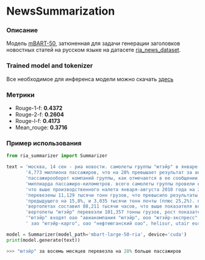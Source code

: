 # NewsSummarization

### Описание

Модель [mBART-50](https://arxiv.org/pdf/2008.00401.pdf), затюненная для задачи генерации заголовков новостных статей на русском языке на датасете [ria_news_dataset](https://github.com/RossiyaSegodnya/ria_news_dataset).


### Trained model and tokenizer

Все необходимое для инференса модели можно скачать [здесь](https://www.dropbox.com/s/rx12rzlclb1lyao/mbart-large-50-ria.zip?dl=0)

### Метрики

- Rouge-1-f: **0.4372**
- Rouge-2-f: **0.2604**
- Rouge-l-f: **0.4173**
- Mean_rouge: **0.3716**

### Пример использования

```python
from ria_summarizer import Summarizer

text = 'москва, 14 сен - риа новости. самолеты группы "ютэйр" в январе-августе текущего года перевезли ' \
       '4,773 миллиона пассажиров, что на 28% превышает результат за аналогичный период 2010 года. ' \
       'пассажирооборот компаний группы, как отмечается в ее сообщении, вырос на 31,8%, составив 7,663 ' \
       'миллиарда пассажиро-километров. всего самолеты группы провели в воздухе 163,208 тысячи часов, ' \
       'что выше производственного налета января-августа 2010 года на 21,7%. воздушными судами ' \
       'перевезены 11,129 тысячи тонн грузов, что превысило результаты аналогичного периода года ' \
       'предыдущего на 15,8%, и 3,035 тысячи тонн почты (плюс 25,2%). производственный налет на ' \
       'вертолетах составил 88,211 тысячи часов, что выше показателя восьми месяцев прошлого года на 15,7%. ' \
       'вертолеты "ютэйр" перевезли 101,357 тонны грузов, рост показателя составил 17,3%. в группу компаний ' \
       '"ютэйр" входят оао "авиакомпания "ютэйр", ооо "ютэйр-экспресс", ооо "авиакомпания "ютэйр-украина",' \
       ' зао "ютэйр-карго", оао "нефтеюганский оао", helisur, utair eur'

model = Summarizer(model_path='mbart-large-50-ria', device='cuda')
print(model.generate(text))

>>> "ютэйр" за восемь месяцев перевезла на 28% больше пассажиров
```

